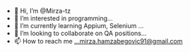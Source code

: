 - 👋 Hi, I’m @Mirza-tz
- 👀 I’m interested in programming...
- 🌱 I’m currently learning Appium, Selenium ...
- 💞️ I’m looking to collaborate on QA positions...
- 📫 How to reach me ...mirza.hamzabegovic91@gmail.com

<!---
Mirza-tz/Mirza-tz is a ✨ special ✨ repository because its `README.md` (this file) appears on your GitHub profile.
You can click the Preview link to take a look at your changes.
--->
